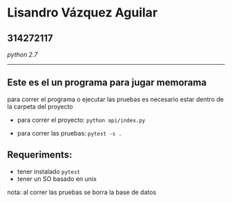 # Lisandro Vázquez Aguilar
## __314272117__

*python 2.7*
 ___
## Este es el un programa para jugar memorama

para correr el programa o ejecutar las pruebas es necesario estar dentro de la carpeta del proyecto

- para correr el proyecto:
`python api/index.py`

- para correr las pruebas:
`pytest -s .`

## Requeriments:

* tener instalado `pytest`
* tener un SO basado en unix

nota: al correr las pruebas se borra la base de datos
